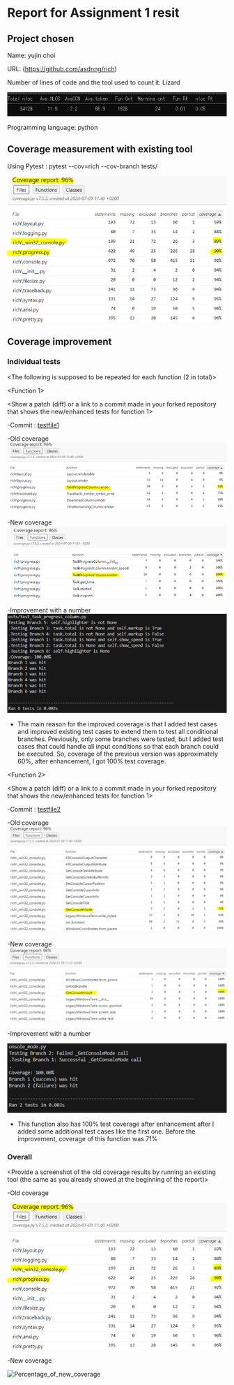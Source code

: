 # Report for Assignment 1 resit

## Project chosen

Name: yujin choi

URL: (https://github.com/asdnng/rich)

Number of lines of code and the tool used to count it: Lizard

![Lines](imgs/lizard.PNG)

Programming language: python

## Coverage measurement with existing tool

<Inform the name of the existing tool that was executed and how it was executed>

Using Pytest : pytest --cov=rich --cov-branch tests/

<Show the coverage results provided by the existing tool with a screenshot>

![Coverage_Origin](imgs/coverage_origin.PNG)

## Coverage improvement

### Individual tests

<The following is supposed to be repeated for each function (2 in total)>

<Function 1>

<Show a patch (diff) or a link to a commit made in your forked repository that shows the new/enhanced tests for function 1>

-Commit : [testfile1](https://github.com/asdnng/rich/commit/122762ae410fc06131f007398d6f316530b1dd83#diff-ad4affc71f0175e1dc6ebdb47a0ff6bf70d56ff70b43a3a419432b1aab7c54ee)

<Provide a screenshot of the old coverage results for such function>

-Old coverage
![Old_coverage](imgs/edit1.PNG)

<Provide a screenshot of the new coverage results for such function>

-New coverage
![New_coverage](imgs/edit1-1.PNG)

<State the coverage improvement with a number and elaborate on why the coverage is improved>

-Improvement with a number 
![Percentage_of_new_coverage](imgs/edit1-2.PNG)

- The main reason for the improved coverage is that I added test cases and improved existing test cases to extend them to test all conditional branches. Previously, only some branches were tested, but I added test cases that could handle all input conditions so that each branch could be executed. So, coverage of the previous version was approximately 60%, after enhancement, I got 100% test coverage.

<Function 2>

<Show a patch (diff) or a link to a commit made in your forked repository that shows the new/enhanced tests for function 1>

-Commit : [testfile2](https://github.com/asdnng/rich/commit/122762ae410fc06131f007398d6f316530b1dd83#diff-28c0d3d128aa1c3706c46ddb13db19e3eeb4b25c5d04023fab2f1b6cf5acce26)

<Provide a screenshot of the old coverage results for such function>

-Old coverage
![Old_coverage](imgs/edit2.PNG)

<Provide a screenshot of the new coverage results for such function>

-New coverage
![New_coverage](imgs/edit2-1.PNG)

<State the coverage improvement with a number and elaborate on why the coverage is improved>

-Improvement with a number 
<p>
  <img src="imgs/edit2-2.PNG" alt="Percentage_of_new_coverage">
</p>

-  This function also has 100% test coverage after enhancement after I added some additional test cases like the first one. Before the improvement, coverage of this function was 71%

### Overall

<Provide a screenshot of the old coverage results by running an existing tool (the same as you already showed at the beginning of the report)>

-Old coverage
<p>
  <img src="imgs/coverage_origin.PNG" alt="Percentage_of_new_coverage">
</p>

<Provide a screenshot of the new coverage results by running the existing tool using all test modifications>

-New coverage
<p>
  <img src="imgs/coverage_enhanced.PNG)" alt="Percentage_of_new_coverage">
</p>